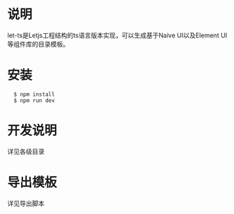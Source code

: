 # 说明
  let-ts是Letjs工程结构的ts语言版本实现，可以生成基于Naive UI以及Element UI等组件库的目录模板。
  
  
  
# 安装
```shell
  $ npm install
  $ npm run dev
```
# 开发说明
  详见各级目录

# 导出模板
  详见导出脚本
